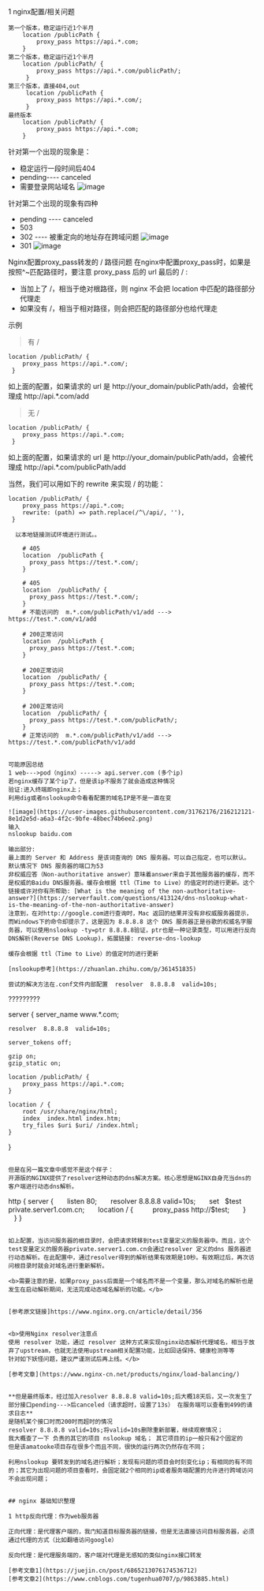 


1 nginx配置/相关问题

```
第一个版本，稳定运行近1个半月
    location /publicPath {
        proxy_pass https://api.*.com;
    }
第二个版本，稳定运行近1个半月
    location /publicPath/ {
        proxy_pass https://api.*.com/publicPath/;
     }
第三个版本，直接404,out
     location /publicPath {
        proxy_pass https://api.*.com/;
     }
最终版本
    location /publicPath/ {
        proxy_pass https://api.*.com;
    }
```
针对第一个出现的现象是：
* 稳定运行一段时间后404
* pending---- canceled
* 需要登录网站域名
 ![image](https://user-images.githubusercontent.com/31762176/215442920-0aa02085-cad0-410f-8b82-ebdcf3f95394.png)

针对第二个出现的现象有四种

* pending ---- canceled
* 503
* 302 ---- 被重定向的地址存在跨域问题
  ![image](https://user-images.githubusercontent.com/31762176/215443403-a7e7b677-2612-49e3-9646-468d8a75923a.png)
* 301
![image](https://user-images.githubusercontent.com/31762176/215443551-9e839abf-9f51-4c26-8c4e-3ba49da7ad4d.png)



Nginx配置proxy_pass转发的 / 路径问题
在nginx中配置proxy_pass时，如果是按照^~匹配路径时，要注意 proxy_pass 后的 url 最后的 / :

* 当加上了 /，相当于绝对根路径，则 nginx 不会把 location 中匹配的路径部分代理走
* 如果没有 /，相当于相对路径，则会把匹配的路径部分也给代理走

示例

> 有 /
```
location /publicPath/ {
    proxy_pass https://api.*.com/;
 }
```
如上面的配置，如果请求的 url 是 http://your_domain/publicPath/add，会被代理成 http://api.*.com/add

> 无 /
```
location /publicPath/ {
    proxy_pass https://api.*.com;
 }
```
如上面的配置，如果请求的 url 是 http://your_domain/publicPath/add，会被代理成 http://api.*.com/publicPath/add

当然，我们可以用如下的 rewrite 来实现 / 的功能：
```
location /publicPath/ {
    proxy_pass https://api.*.com;
    rewrite: (path) => path.replace(/^\/api/, ''),
 }
 
  以本地链接测试环境进行测试。。
 ```
        # 405
        location  /publicPath {
          proxy_pass https://test.*.com/;
        }

        # 405
        location  /publicPath/ {
          proxy_pass https://test.*.com/;
        }
        # 不能访问的  m.*.com/publicPath/v1/add ---> https://test.*.com/v1/add
        
        # 200正常访问
        location  /publicPath {
          proxy_pass https://test.*.com;
        }

        # 200正常访问
        location  /publicPath/ {
          proxy_pass https://test.*.com;
        }

        # 200正常访问
        location  /publicPath/ {
          proxy_pass https://test.*.com/publicPath/;
        }
        # 正常访问的  m.*.com/publicPath/v1/add ---> https://test.*.com/publicPath/v1/add
 ```

可能原因总结 
1 web--->pod（nginx）-----> api.server.com (多个ip)
若nginx缓存了某个ip了，但是该ip不服务了就会造成这种情况
验证:进入终端即nginx上；
利用dig或者nslookup命令看看配置的域名IP是不是一直在变

![image](https://user-images.githubusercontent.com/31762176/216212121-8e1d2e5d-a6a3-4f2c-9bfe-48bec74b6ee2.png)
输入
nslookup baidu.com

输出部分:
最上面的 Server 和 Address 是该词查询的 DNS 服务器。可以自己指定，也可以默认。
默认情况下 DNS 服务器的端口为53
非权威应答（Non-authoritative answer）意味着answer来自于其他服务器的缓存，而不是权威的Baidu DNS服务器。缓存会根据 ttl（Time to Live）的值定时的进行更新。这个链接或许对你有所帮助: [What is the meaning of the non-authoritative-answer?](https://serverfault.com/questions/413124/dns-nslookup-what-is-the-meaning-of-the-non-authoritative-answer)
注意到，在对http://google.com进行查询时，Mac 返回的结果并没有非权威服务器提示，而Windows下的命令却提示了，这是因为 8.8.8.8 这个 DNS 服务器正是谷歌的权威名字服务器，可以使用nslookup -ty=ptr 8.8.8.8验证，ptr也是一种记录类型，可以用进行反向DNS解析(Reverse DNS Lookup)，拓展链接: reverse-dns-lookup

缓存会根据 ttl（Time to Live）的值定时的进行更新

[nslookup参考](https://zhuanlan.zhihu.com/p/361451835)

尝试的解决方法在.conf文件内部配置  resolver  8.8.8.8  valid=10s;

```
?????????

server {
    server_name www.*.com;

    resolver  8.8.8.8  valid=10s;
    
    server_tokens off;
    
    gzip on;
    gzip_static on;

    location /publicPath/ {
        proxy_pass https://api.*.com;
    }

    location / {
        root /usr/share/nginx/html;
        index  index.html index.htm;
        try_files $uri $uri/ /index.html;
    }                         
} 
```

但是在另一篇文章中感觉不是这个样子：
开源版的NGINX提供了resolver这种动态的dns解决方案。核心思想是NGINX自身充当dns的客户端进行动态dns解析。

```
http {
  server {
      listen 80;
      resolver 8.8.8.8 valid=10s;
      set   $test   private.server1.com.cn;
      location / {
         proxy_pass http://$test;
      }
   }
}
```

如上配置，当访问服务器的根目录时，会把请求转移到test变量定义的服务器中。而且，这个test变量定义的服务器private.server1.com.cn会通过resolver 定义的dns 服务器进行动态解析。在此配置中，通过resolver得到的解析结果有效期是10秒。有效期过后，再次访问根目录时就会对域名进行重新解析。

<b>需要注意的是，如果proxy_pass后面是一个域名而不是一个变量，那么对域名的解析也是发生在启动解析期间，无法完成动态域名解析的功能。</b>


[参考原文链接]https://www.nginx.org.cn/article/detail/356


<b>使用Nginx resolver注意点
使用 resolver 功能，通过 resolver 这种方式来实现nginx动态解析代理域名，相当于放弃了upstream，也就无法使用upstream相关配置功能，比如回话保持、健康检测等等
针对如下妖怪问题，建议严谨测试后再上线。</b>

[参考文章](https://www.nginx-cn.net/products/nginx/load-balancing/)


**但是最终版本，经过加入resolver 8.8.8.8 valid=10s;后大概18天后，又一次发生了部分接口pending--->后canceled（请求超时，设置了13s） 在服务端可以查看到499的请求日志**
是随机某个接口时而200时而超时的情况
resolver 8.8.8.8 valid=10s;将valid=10s删除重新部署，继续观察情况；
我大概查了一下 负责的其它的项目 nslookup 域名； 其它项目的ip一般只有2个固定的
但是该amatooke项目存在很多个而且不同，很快的运行两次仍然存在不同；

利用nslookup 要转发到的域名进行解析；发现有问题的项目会时刻变化ip；有相同的有不同的；其它为出现问题的项目查看时，会固定就2个相同的ip或者服务端配置的允许进行跨域访问不会出现问题；


## nginx 基础知识整理

1 http反向代理：作为web服务器

正向代理：是代理客户端的，我门知道目标服务器的链接，但是无法直接访问目标服务器，必须通过代理的方式（比如翻墙访问google）

反向代理：是代理服务端的，客户端对代理是无感知的类似nginx接口转发

[参考文章1](https://juejin.cn/post/6865213076174536712)
[参考文章2](https://www.cnblogs.com/tugenhua0707/p/9863885.html)


